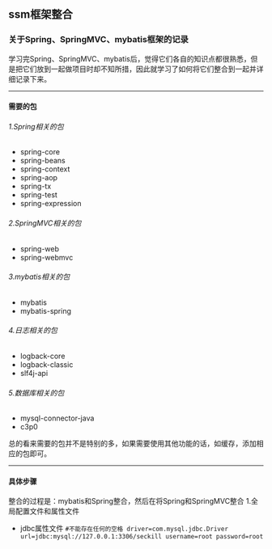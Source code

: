 ## ssm框架整合
### 关于Spring、SpringMVC、mybatis框架的记录
学习完Spring、SpringMVC、mybatis后，觉得它们各自的知识点都很熟悉，但是把它们放到一起做项目时却不知所措，因此就学习了如何将它们整合到一起并详细记录下来。
***
#### 需要的包
###### 1.Spring相关的包
- spring-core
- spring-beans
- spring-context
- spring-aop
- spring-tx
- spring-test
- spring-expression
###### 2.SpringMVC相关的包
- spring-web
- spring-webmvc
###### 3.mybatis相关的包
- mybatis
- mybatis-spring
###### 4.日志相关的包
- logback-core
- logback-classic
- slf4j-api
###### 5.数据库相关的包
- mysql-connector-java
- c3p0

总的看来需要的包并不是特别的多，如果需要使用其他功能的话，如缓存，添加相应的包即可。
***
#### 具体步骤
整合的过程是：mybatis和Spring整合，然后在将Spring和SpringMVC整合
1.全局配置文件和属性文件
- jdbc属性文件
`
#不能存在任何的空格
driver=com.mysql.jdbc.Driver
url=jdbc:mysql://127.0.0.1:3306/seckill
username=root
password=root
`
